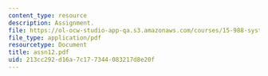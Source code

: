 ```yaml
---
content_type: resource
description: Assignment.
file: https://ol-ocw-studio-app-qa.s3.amazonaws.com/courses/15-988-system-dynamics-self-study-fall-1998-spring-1999/213cc292d16a7c177344083217d8e20f_assn12.pdf
file_type: application/pdf
resourcetype: Document
title: assn12.pdf
uid: 213cc292-d16a-7c17-7344-083217d8e20f
---
```

